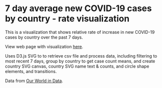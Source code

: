 # 7 day average new COVID-19 cases by country - rate visualization

This is a visualization that shows relative rate of increase in new COVID-19 cases by country over the past 7 days.

View web page with visualization <a href="https://sitrucp.github.io/covid_rate/" target="_blank">here</a>.

Uses D3.js SVG to to retrieve csv file and process data, including filtering to most recent 7 days, group by country to get case count means, and create country SVG canvas, country SVG name text & counts, and circle shape elements, and transitions.

Data from <a href="https://ourworldindata.org/covid-cases" target="_blank">Our World in Data</a>.